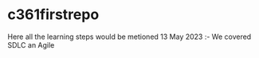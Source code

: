 # c361firstrepo
Here all the learning steps would be metioned
13 May 2023 :- We covered SDLC an Agile
